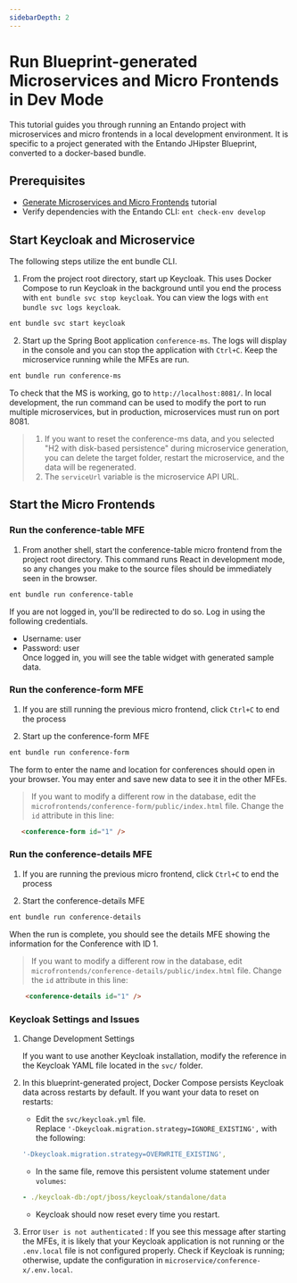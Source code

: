 ```yaml
---
sidebarDepth: 2
---
```

# Run Blueprint-generated Microservices and Micro Frontends in Dev Mode
This tutorial guides you through running an Entando project with microservices and micro frontends in a local development environment. It is specific to a project generated with the Entando JHipster Blueprint, converted to a docker-based bundle. 

## Prerequisites

* [Generate Microservices and Micro Frontends](./generate-microservices-and-micro-frontends.md) tutorial 
* Verify dependencies with the Entando CLI: `ent check-env develop`



## Start Keycloak and Microservice
The following steps utilize the ent bundle CLI.

1. From the project root directory, start up Keycloak. This uses Docker Compose to run Keycloak in the background until you end the process with `ent bundle svc stop keycloak`. You can view the logs with `ent bundle svc logs keycloak`. 
``` sh
ent bundle svc start keycloak
```
2. Start up the Spring Boot application `conference-ms`. The logs will display in the console and you can stop the application with `Ctrl+C`. Keep the microservice running while the MFEs are run.
``` sh
ent bundle run conference-ms
```
To check that the MS is working, go to `http://localhost:8081/`. In local development, the run command can be used to modify the port to run multiple microservices, but in production, microservices must run on port 8081.

>1. If you want to reset the conference-ms data, and you selected "H2 with disk-based persistence" during microservice generation, you can delete the target folder, restart the microservice, and the data will be regenerated.
>2. The `serviceUrl` variable is the microservice API URL.

## Start the Micro Frontends
### Run the conference-table MFE
1. From another shell, start the conference-table micro frontend from the project root directory. This command runs React in development mode, so any changes you make to the source files should be immediately seen in the browser. 
``` sh
ent bundle run conference-table
```
If you are not logged in, you'll be redirected to do so. Log in using the following credentials. 
* Username: user 
* Password: user\
Once logged in, you will see the table widget with generated sample data.


### Run the conference-form MFE

1.  If you are still running the previous micro frontend, click `Ctrl+C` to end the process

2. Start up the conference-form MFE 
``` sh
ent bundle run conference-form
```
The form to enter the name and location for conferences should open in your browser. You may enter and save new data to see it in the other MFEs.

>If you want to modify a different row in the database, edit the `microfrontends/conference-form/public/index.html` file. Change the `id` attribute in this line:
``` html
   <conference-form id="1" />
```

### Run the conference-details MFE

1. If you are running the previous micro frontend, click `Ctrl+C` to end the process

2. Start the conference-details MFE
``` sh
ent bundle run conference-details
```
When the run is complete, you should see the details MFE showing the information for the Conference with ID 1.

>If you want to modify a different row in the database, edit `microfrontends/conference-details/public/index.html` file. Change the `id` attribute in this line:
``` html
    <conference-details id="1" />
```

### Keycloak Settings and Issues 
1. Change Development Settings

   If you want to use another Keycloak installation, modify the reference in the Keycloak YAML file located in the `svc/` folder.

2. In this blueprint-generated project, Docker Compose persists Keycloak data across restarts by default. If you want your data to reset on restarts:
   
   * Edit the `svc/keycloak.yml` file.  
   Replace `'-Dkeycloak.migration.strategy=IGNORE_EXISTING',` with the following: 
   ``` yaml
   '-Dkeycloak.migration.strategy=OVERWRITE_EXISTING',
   ```
 
   * In the same file, remove this persistent volume statement under `volumes`:
   ``` yaml
   - ./keycloak-db:/opt/jboss/keycloak/standalone/data
   ```   
   * Keycloak should now reset every time you restart.

2. Error `User is not authenticated` : If you see this message after starting the MFEs, it is likely that your Keycloak application is not running or the `.env.local` file is not configured properly. Check if Keycloak is running; otherwise, update the configuration in `microservice/conference-x/.env.local`.


